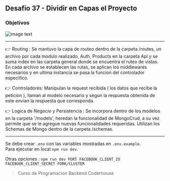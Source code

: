 ## Desafio 37 - Dividir en Capas el Proyecto

### Objetivos

![image text](https://raw.githubusercontent.com/AlejandroD-A/Coderhouse-desafios/main/desafio-37/consigna-37.PNG)

---

:point_right: Routing : Se mantuvo la capa de routeo dentro de la carpeta /routes, un archivo por cada modulo realizado, Auth, Products en la carpeta Api y se suma index en las carpeta general donde se encuentra el ruteo de vistas. En cada archivo se establecen las rutas, se aplican los middlewares necesarios y en ultima instancia se pasa la funcion del controlador especifico.  

:point_right: Controladores: Manipulan la request recibida ( los datos que recibe la peticion ), llaman al modelo necesario y segun la respuesta obtenida de este envian la respuesta que corresponda.  

:point_right: Logica de Negocio y Persistencia : Se incorpora dentro de los modelos en la carpeta '/models', heredan la funcionalidad de MongoCrud, a su vez permite que se le agregue nuevas funcionalidades requeridas. Utilizan los Schemas de Mongo dentro de la carpeta /schemas.  

---

Se debe crear `.env` con las variables mostradas en `.env.example`.  
Para ejecutar en local `npm run dev`.

Otras opciones : `npm run dev PORT FACEBOOK_CLIENT_ID FACEBOOK_CLIENT_SECRET FORK/CLUSTER`

> Curso de Programacion Backend Coderhouse
